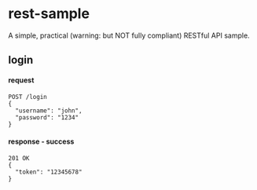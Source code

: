 # rest-sample
A simple, practical (warning: but NOT fully compliant) RESTful API sample.

## login

#### request
```
POST /login
{
  "username": "john",
  "password": "1234"
}
```

#### response - success
```
201 OK
{
  "token": "12345678"
}
```

